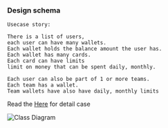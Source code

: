 ### Design schema

```
Usecase story:

There is a list of users, 
each user can have many wallets. 
Each wallet holds the balance amount the user has. 
Each wallet has many cards. 
Each card can have limits
limit on money that can be spent daily, monthly.

Each user can also be part of 1 or more teams. 
Each team has a wallet. 
Team wallets have also have daily, monthly limits
```

Read the [Here](https://github.com/mirzaakhena/spenmotest/blob/main/exercise3/current_situation.go) for detail case

![Class Diagram](http://www.plantuml.com/plantuml/proxy?cache=no&src=https://raw.githubusercontent.com/mirzaakhena/spenmotest/main/exercise3/doc/class_diagram.puml)